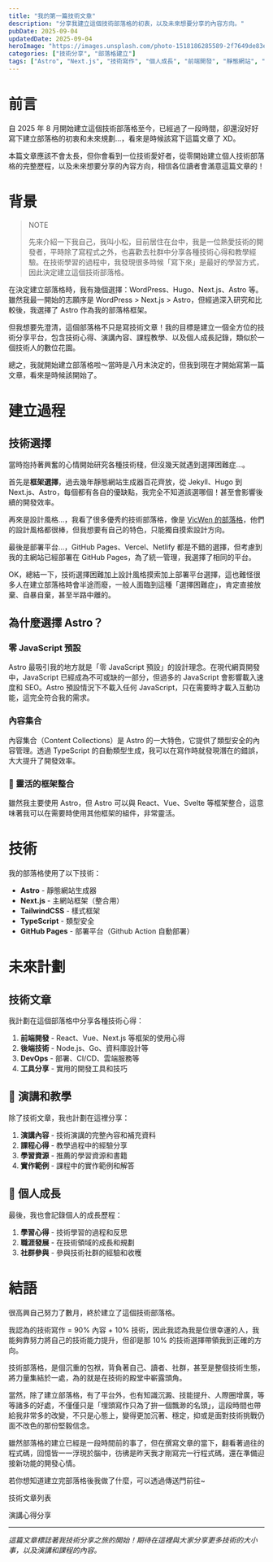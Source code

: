 ```yaml
---
title: "我的第一篇技術文章"
description: "分享我建立這個技術部落格的初衷，以及未來想要分享的內容方向。"
pubDate: 2025-09-04
updatedDate: 2025-09-04
heroImage: "https://images.unsplash.com/photo-1518186285589-2f7649de83e0?w=800&h=400&fit=crop"
categories: ["技術分享", "部落格建立"]
tags: ["Astro", "Next.js", "技術寫作", "個人成長", "前端開發", "靜態網站", "GitHub Pages", "TypeScript", "TailwindCSS", "開發工具"]
---
```


# 前言

自 2025 年 8 月開始建立這個技術部落格至今，已經過了一段時間，卻還沒好好寫下建立部落格的初衷和未來規劃…，看來是時候該寫下這篇文章了 XD。

本篇文章應該不會太長，但你會看到一位技術愛好者，從零開始建立個人技術部落格的完整歷程，以及未來想要分享的內容方向，相信各位讀者會滿意這篇文章的！

# 背景

> NOTE
> 
> 先來介紹一下我自己，我叫小松，目前居住在台中，我是一位熱愛技術的開發者，平時除了寫程式之外，也喜歡去社群中分享各種技術心得和教學經驗。在技術學習的過程中，我發現很多時候「寫下來」是最好的學習方式，因此決定建立這個技術部落格。

在決定建立部落格時，我有幾個選擇：WordPress、Hugo、Next.js、Astro 等。雖然我最一開始的志願序是 WordPress > Next.js > Astro，但經過深入研究和比較後，我選擇了 Astro 作為我的部落格框架。

但我想要先澄清，這個部落格不只是寫技術文章！我的目標是建立一個全方位的技術分享平台，包含技術心得、演講內容、課程教學、以及個人成長記錄，類似於一個技術人的數位花園。

總之，我就開始建立部落格啦～當時是八月末決定的，但我到現在才開始寫第一篇文章，看來是時候該開始了。

# 建立過程

## 技術選擇

當時抱持著興奮的心情開始研究各種技術棧，但沒幾天就遇到選擇困難症…。

首先是**框架選擇**，過去幾年靜態網站生成器百花齊放，從 Jekyll、Hugo 到 Next.js、Astro，每個都有各自的優缺點，我完全不知道該選哪個！甚至會影響後續的開發效率。

再來是設計風格…，我看了很多優秀的技術部落格，像是 [VicWen 的部落格](https://blog.vicwen.app/)，他們的設計風格都很棒，但我想要有自己的特色，只能獨自摸索設計方向。

最後是部署平台…，GitHub Pages、Vercel、Netlify 都是不錯的選擇，但考慮到我的主網站已經部署在 GitHub Pages，為了統一管理，我選擇了相同的平台。

OK，總結一下，技術選擇困難加上設計風格摸索加上部署平台選擇，這也難怪很多人在建立部落格時會半途而廢，一般人面臨到這種「選擇困難症」，肯定直接放棄、自暴自棄，甚至半路中離的。


## 為什麼選擇 Astro？

### 零 JavaScript 預設
Astro 最吸引我的地方就是「零 JavaScript 預設」的設計理念。在現代網頁開發中，JavaScript 已經成為不可或缺的一部分，但過多的 JavaScript 會影響載入速度和 SEO。Astro 預設情況下不載入任何 JavaScript，只在需要時才載入互動功能，這完全符合我的需求。

### 內容集合
內容集合（Content Collections）是 Astro 的一大特色，它提供了類型安全的內容管理。透過 TypeScript 的自動類型生成，我可以在寫作時就發現潛在的錯誤，大大提升了開發效率。

### 🎨 靈活的框架整合
雖然我主要使用 Astro，但 Astro 可以與 React、Vue、Svelte 等框架整合，這意味著我可以在需要時使用其他框架的組件，非常靈活。

# 技術

我的部落格使用了以下技術：

- **Astro** - 靜態網站生成器
- **Next.js** - 主網站框架（整合用）
- **TailwindCSS** - 樣式框架
- **TypeScript** - 類型安全
- **GitHub Pages** - 部署平台（Github Action 自動部署）

# 未來計劃

## 技術文章
我計劃在這個部落格中分享各種技術心得：

1. **前端開發** - React、Vue、Next.js 等框架的使用心得
2. **後端技術** - Node.js、Go、資料庫設計等
3. **DevOps** - 部署、CI/CD、雲端服務等
4. **工具分享** - 實用的開發工具和技巧

## 🎤 演講和教學
除了技術文章，我也計劃在這裡分享：

1. **演講內容** - 技術演講的完整內容和補充資料
2. **課程心得** - 教學過程中的經驗分享
3. **學習資源** - 推薦的學習資源和書籍
4. **實作範例** - 課程中的實作範例和解答

## 🌟 個人成長
最後，我也會記錄個人的成長歷程：

1. **學習心得** - 技術學習的過程和反思
2. **職涯發展** - 在技術領域的成長和規劃
3. **社群參與** - 參與技術社群的經驗和收穫

# 結語

很高興自己努力了數月，終於建立了這個技術部落格。

我認為的技術寫作 = 90% 內容 + 10% 技術，因此我認為我是位很幸運的人，我能夠靠努力將自己的技術能力提升，但卻是那 10% 的技術選擇帶領我到正確的方向。

技術部落格，是個沉重的包袱，背負著自己、讀者、社群，甚至是整個技術生態，將力量集結於一處，為的就是在技術的殿堂中嶄露頭角。

當然，除了建立部落格，有了平台外，也有知識沉澱、技能提升、人際圈增廣，等等諸多的好處，不僅僅只是「埋頭寫作只為了拚一個飄渺的名頭」，這段時間也帶給我非常多的改變，不只是心態上，變得更加沉著、穩定，抑或是面對技術挑戰仍面不改色的那份堅毅信念。

雖然部落格的建立已經是一段時間前的事了，但在撰寫文章的當下，翻看著過往的程式碼，回憶皆一一浮現於腦中，彷彿是昨天我才剛寫完一行程式碼，還在準備迎接新功能的開發心情。


若你想知道建立完部落格後我做了什麼，可以透過傳送門前往~

技術文章列表

演講心得分享

---

*這篇文章標誌著我技術分享之旅的開始！期待在這裡與大家分享更多技術的大小事，以及演講和課程的內容。*
